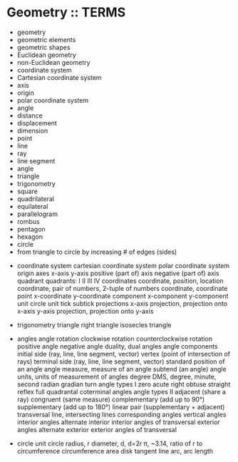 # Geometry :: TERMS

- geometry
- geometric elements
- geometric shapes
- Euclidean geometry
- non-Euclidean geometry
- coordinate system
- Cartesian coordinate system
- axis
- origin
- polar coordinate system
- angle
- distance
- displacement
- dimension
- point
- line
- ray
- line segment
- angle
- triangle
- trigonometry
- square
- quadrilateral
- equilateral
- parallelogram
- rombus
- pentagon
- hexagon
- circle
- from triangle to circle by increasing # of edges (sides)




* coordinate system
  cartesian coordinate system
  polar coordinate system
  origin
  axes
    x-axis
    y-axis
    positive (part of) axis
    negative (part of) axis
  quadrant
    quadrants: I II III IV
  coordinates
    coordinate, position, location
    coordinate, pair of numbers, 2-tuple of numbers
    coordinate, coordinate point
      x-coordinate
      y-coordinate
    component
      x-component
      y-component
  unit circle
  unit
    tick
    subtick
  projections
    x-axis projection, projection onto x-axis
    y-axis projection, projection onto y-axis

* trigonometry
  triangle
    right triangle
    isosecles triangle

* angles
  angle
  rotation
  clockwise rotation
  counterclockwise rotation
  positive angle
  negative angle
  duality, dual angles
  angle components
    initial side (ray, line, line segment, vector)
    vertex (point of intersection of rays)
    terminal side (ray, line, line segment, vector)
  standard position of an angle
  angle measure, measure of an angle
  subtend (an angle)
  angle units, units of measurement of angles
    degree
      DMS, degree, minute, second
    radian
    gradian
    turn
  angle types I
    zero
    acute
    right
    obtuse
    straight
    reflex
    full
    quadrantal
    coterminal angles
  angle types II
    adjacent (share a ray)
    congruent (same measure)
    complementary (add up to 90°)
    supplementary (add up to 180°)
    linear pair (supplementary + adjacent)
    transversal line, intersecting lines
      corresponding angles
      vertical angles
      interior angles
        alternate interior
        interior angles of transversal
      exterior angles
        alternate exterior
        exterior angles of transversal

* circle
  unit circle
  radius, r
  diameter, d, d=2r
  π, ~3.14, ratio of r to circumference
  circumference
  area
  disk
  tangent line
  arc, arc length
